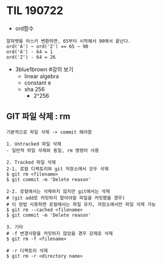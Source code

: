 # TIL 190722

- ord함수

```
알파벳을 아스키 변환하면, 65부터 시작해서 90에서 끝난다.   
ord('A') ~ ord('Z') == 65 ~ 90
ord('A') - 64 = 1
ord('Z') - 64 = 26
```

- 3blue1brown #강의 보기
  -  linear algebra
  - constant e 
  - sha 256
    - 2^256 



## GIT 파일 삭제 : rm

```
기본적으로 파일 삭제 -> commit 해야함 

1. Untracked 파일 삭제 
- 일반적 파일 삭제와 동일, rm 명령어 사용

2. Tracked 파일 삭제 
2-1. 로컬 디렉토리와 git 저장소에서 모두 삭제
$ git rm <filename> 
$ git commit -m 'Delete reason'

2-2. 로컬에서는 삭제하지 않지만 git에서는 삭제 
# (git add로 커밋하지 말아야할 파일을 커밋했을 경우)
# 이 방법 사용하면 로컬에서는 파일 유지, 저장소에서만 파일 삭제 가능 
$ git rm --cached <filename>
$ git commit -m 'Delete reason'

3. 기타
# -f 변경사항을 커밋하지 않았을 경우 강제로 삭제
$ git rm -f <filename>

# -r 디렉토리 삭제 
$ git rm -r <directory name>
```

